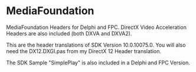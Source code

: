 # MediaFoundation
MediaFoundation Headers for Delphi and FPC.
DirectX Video Acceleration Headers are also included (both DXVA and DXVA2).

This are the header translations of SDK Version 10.0.10075.0.
You will also need the DX12.DXGI.pas from my DirectX 12 Header translation.

The SDK Sample "SimplePlay" is also included in a Delphi and FPC Version.
